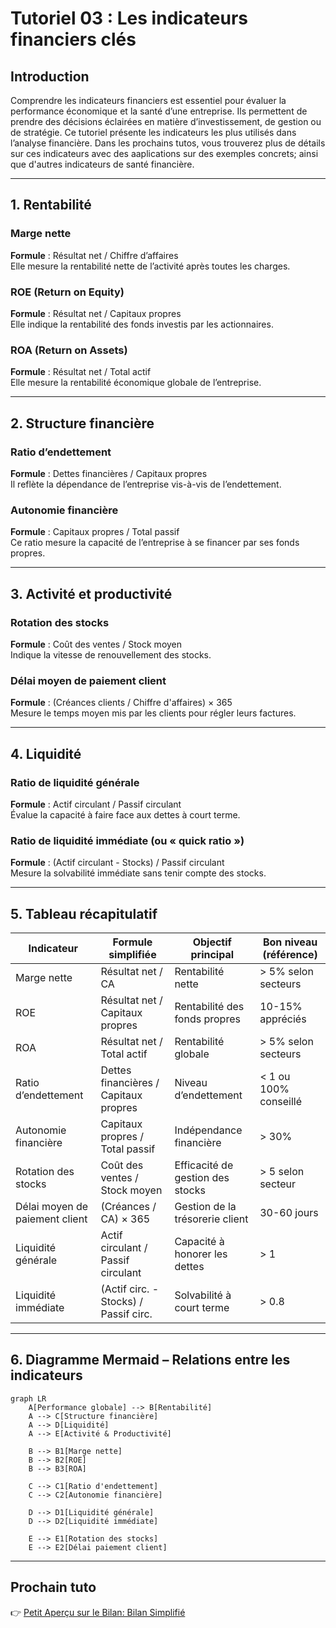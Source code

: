 # Tutoriel 03 : Les indicateurs financiers clés

## Introduction

Comprendre les indicateurs financiers est essentiel pour évaluer la performance économique et la santé d’une entreprise. Ils permettent de prendre des décisions éclairées en matière d’investissement, de gestion ou de stratégie. Ce tutoriel présente les indicateurs les plus utilisés dans l’analyse financière.
Dans les prochains tutos, vous trouverez plus de détails sur ces indicateurs avec des aaplications sur des exemples concrets; ainsi que d'autres indicateurs de santé financière.

---

## 1. Rentabilité

### Marge nette
**Formule** : Résultat net / Chiffre d’affaires  
Elle mesure la rentabilité nette de l’activité après toutes les charges.

### ROE (Return on Equity)
**Formule** : Résultat net / Capitaux propres  
Elle indique la rentabilité des fonds investis par les actionnaires.

### ROA (Return on Assets)
**Formule** : Résultat net / Total actif  
Elle mesure la rentabilité économique globale de l’entreprise.

---

## 2. Structure financière

### Ratio d’endettement
**Formule** : Dettes financières / Capitaux propres  
Il reflète la dépendance de l’entreprise vis-à-vis de l’endettement.

### Autonomie financière
**Formule** : Capitaux propres / Total passif  
Ce ratio mesure la capacité de l’entreprise à se financer par ses fonds propres.

---

## 3. Activité et productivité

### Rotation des stocks
**Formule** : Coût des ventes / Stock moyen  
Indique la vitesse de renouvellement des stocks.

### Délai moyen de paiement client
**Formule** : (Créances clients / Chiffre d'affaires) × 365  
Mesure le temps moyen mis par les clients pour régler leurs factures.

---

## 4. Liquidité

### Ratio de liquidité générale
**Formule** : Actif circulant / Passif circulant  
Évalue la capacité à faire face aux dettes à court terme.

### Ratio de liquidité immédiate (ou « quick ratio »)
**Formule** : (Actif circulant - Stocks) / Passif circulant  
Mesure la solvabilité immédiate sans tenir compte des stocks.

---

## 5. Tableau récapitulatif

| Indicateur                        | Formule simplifiée                               | Objectif principal                         | Bon niveau (référence) |
|----------------------------------|--------------------------------------------------|--------------------------------------------|-------------------------|
| Marge nette                      | Résultat net / CA                                | Rentabilité nette                          | > 5% selon secteurs     |
| ROE                              | Résultat net / Capitaux propres                  | Rentabilité des fonds propres              | 10-15% appréciés        |
| ROA                              | Résultat net / Total actif                       | Rentabilité globale                        | > 5% selon secteurs     |
| Ratio d’endettement              | Dettes financières / Capitaux propres            | Niveau d’endettement                       | < 1 ou 100% conseillé   |
| Autonomie financière             | Capitaux propres / Total passif                  | Indépendance financière                    | > 30%                   |
| Rotation des stocks              | Coût des ventes / Stock moyen                    | Efficacité de gestion des stocks           | > 5 selon secteur       |
| Délai moyen de paiement client   | (Créances / CA) × 365                            | Gestion de la trésorerie client            | 30-60 jours             |
| Liquidité générale               | Actif circulant / Passif circulant               | Capacité à honorer les dettes              | > 1                     |
| Liquidité immédiate              | (Actif circ. - Stocks) / Passif circ.            | Solvabilité à court terme                  | > 0.8                   |

---

## 6. Diagramme Mermaid – Relations entre les indicateurs

```mermaid
graph LR
    A[Performance globale] --> B[Rentabilité]
    A --> C[Structure financière]
    A --> D[Liquidité]
    A --> E[Activité & Productivité]

    B --> B1[Marge nette]
    B --> B2[ROE]
    B --> B3[ROA]

    C --> C1[Ratio d'endettement]
    C --> C2[Autonomie financière]

    D --> D1[Liquidité générale]
    D --> D2[Liquidité immédiate]

    E --> E1[Rotation des stocks]
    E --> E2[Délai paiement client]
```
---
## Prochain tuto

👉 [Petit Aperçu sur le Bilan: Bilan Simplifié](../02_Analyse_bilan/01_bilan_simplifie.md)
